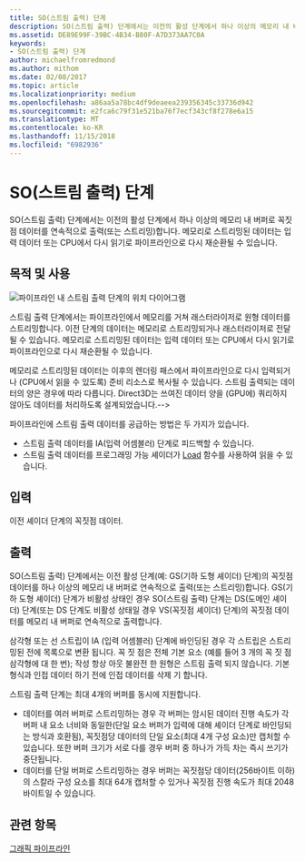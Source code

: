 ```yaml
---
title: SO(스트림 출력) 단계
description: SO(스트림 출력) 단계에서는 이전의 활성 단계에서 하나 이상의 메모리 내 버퍼로 꼭짓점 데이터를 연속적으로 출력(또는 스트리밍)합니다. 메모리로 스트리밍된 데이터는 입력 데이터 또는 CPU에서 다시 읽기로 파이프라인으로 다시 재순환될 수 있습니다.
ms.assetid: DE89E99F-39BC-4B34-B80F-A7D373AA7C0A
keywords:
- SO(스트림 출력) 단계
author: michaelfromredmond
ms.author: mithom
ms.date: 02/08/2017
ms.topic: article
ms.localizationpriority: medium
ms.openlocfilehash: a86aa5a78bc4df9deaeea239356345c33736d942
ms.sourcegitcommit: e2fca6c79f31e521ba76f7ecf343cf8f278e6a15
ms.translationtype: MT
ms.contentlocale: ko-KR
ms.lasthandoff: 11/15/2018
ms.locfileid: "6982936"
---
```

# <a name="stream-output-so-stage"></a>SO(스트림 출력) 단계


SO(스트림 출력) 단계에서는 이전의 활성 단계에서 하나 이상의 메모리 내 버퍼로 꼭짓점 데이터를 연속적으로 출력(또는 스트리밍)합니다. 메모리로 스트리밍된 데이터는 입력 데이터 또는 CPU에서 다시 읽기로 파이프라인으로 다시 재순환될 수 있습니다.

## <a name="span-idpurposeandusesspanspan-idpurposeandusesspanspan-idpurposeandusesspanpurpose-and-uses"></a><span id="Purpose_and_uses"></span><span id="purpose_and_uses"></span><span id="PURPOSE_AND_USES"></span>목적 및 사용


![파이프라인 내 스트림 출력 단계의 위치 다이어그램](images/d3d10-pipeline-stages-so.png)

스트림 출력 단계에서는 파이프라인에서 메모리를 거쳐 래스터라이저로 원형 데이터를 스트리밍합니다. 이전 단계의 데이터는 메모리로 스트리밍되거나 래스터라이저로 전달될 수 있습니다. 메모리로 스트리밍된 데이터는 입력 데이터 또는 CPU에서 다시 읽기로 파이프라인으로 다시 재순환될 수 있습니다.

메모리로 스트리밍된 데이터는 이후의 렌더링 패스에서 파이프라인으로 다시 입력되거나 (CPU에서 읽을 수 있도록) 준비 리소스로 복사될 수 있습니다. 스트림 출력되는 데이터의 양은 경우에 따라 다릅니다. Direct3D는 쓰여진 데이터 양을 (GPU에) 쿼리하지 않아도 데이터를 처리하도록 설계되었습니다.--&gt;

파이프라인에 스트림 출력 데이터를 공급하는 방법은 두 가지가 있습니다.

-   스트림 출력 데이터를 IA(입력 어셈블러) 단계로 피드백할 수 있습니다.
-   스트림 출력 데이터를 프로그래밍 가능 셰이더가 [Load](https://msdn.microsoft.com/library/windows/desktop/bb509694) 함수를 사용하여 읽을 수 있습니다.

## <a name="span-idinputspanspan-idinputspanspan-idinputspaninput"></a><span id="Input"></span><span id="input"></span><span id="INPUT"></span>입력


이전 셰이더 단계의 꼭짓점 데이터.

## <a name="span-idoutputspanspan-idoutputspanspan-idoutputspanoutput"></a><span id="Output"></span><span id="output"></span><span id="OUTPUT"></span>출력


SO(스트림 출력) 단계에서는 이전 활성 단계(예: GS(기하 도형 셰이더) 단계)의 꼭짓점 데이터를 하나 이상의 메모리 내 버퍼로 연속적으로 출력(또는 스트리밍)합니다. GS(기하 도형 셰이더) 단계가 비활성 상태인 경우 SO(스트림 출력) 단계는 DS(도메인 셰이더) 단계(또는 DS 단계도 비활성 상태일 경우 VS(꼭짓점 셰이더) 단계)의 꼭짓점 데이터를 메모리 내 버퍼로 연속적으로 출력합니다.

삼각형 또는 선 스트립이 IA (입력 어셈블러) 단계에 바인딩된 경우 각 스트립은 스트리밍된 전에 목록으로 변환 됩니다. 꼭 짓 점은 전체 기본 요소 (예를 들어 3 개의 꼭 짓 점 삼각형에 대 한 번); 작성 항상 아웃 불완전 한 원형은 스트림 출력 되지 않습니다. 기본 형식과 인접 데이터 하기 전에 인접 데이터를 삭제 기 합니다.

스트림 출력 단계는 최대 4개의 버퍼를 동시에 지원합니다.

-   데이터를 여러 버퍼로 스트리밍하는 경우 각 버퍼는 암시된 데이터 진행 속도가 각 버퍼 내 요소 너비와 동일한(단일 요소 버퍼가 입력에 대해 셰이더 단계로 바인딩되는 방식과 호환됨), 꼭짓점당 데이터의 단일 요소(최대 4개 구성 요소)만 캡처할 수 있습니다. 또한 버퍼 크기가 서로 다를 경우 버퍼 중 하나가 가득 차는 즉시 쓰기가 중단됩니다.
-   데이터를 단일 버퍼로 스트리밍하는 경우 버퍼는 꼭짓점당 데이터(256바이트 이하)의 스칼라 구성 요소를 최대 64개 캡처할 수 있거나 꼭짓점 진행 속도가 최대 2048바이트일 수 있습니다.

## <a name="span-idrelated-topicsspanrelated-topics"></a><span id="related-topics"></span>관련 항목


[그래픽 파이프라인](graphics-pipeline.md)

 

 




